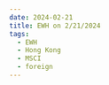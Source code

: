 ```yaml
---
date: 2024-02-21
title: EWH on 2/21/2024
tags: 
  - EWH
  - Hong Kong
  - MSCI
  - foreign
---
```

<div class="post">
<snapshot-grid 
    :reports="['2024/02/20/CTA/EWH', '2024/02/21/CTA/EWH', '2024/02/21/MTP/EWH']"
    chart="2024/02/21/Chart/EWH"
/>
<p>

</p>
<p>

</p>
</div>